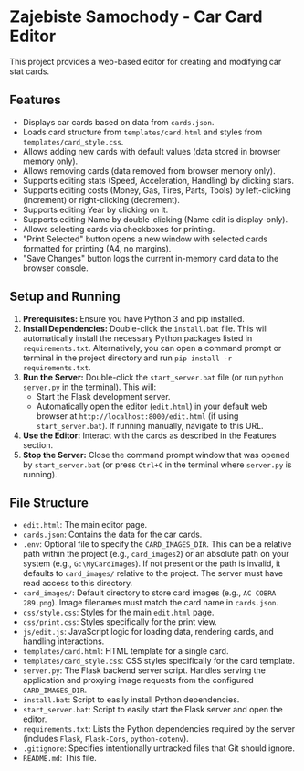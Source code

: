# Zajebiste Samochody - Car Card Editor

This project provides a web-based editor for creating and modifying car stat cards.

## Features

*   Displays car cards based on data from `cards.json`.
*   Loads card structure from `templates/card.html` and styles from `templates/card_style.css`.
*   Allows adding new cards with default values (data stored in browser memory only).
*   Allows removing cards (data removed from browser memory only).
*   Supports editing stats (Speed, Acceleration, Handling) by clicking stars.
*   Supports editing costs (Money, Gas, Tires, Parts, Tools) by left-clicking (increment) or right-clicking (decrement).
*   Supports editing Year by clicking on it.
*   Supports editing Name by double-clicking (Name edit is display-only).
*   Allows selecting cards via checkboxes for printing.
*   "Print Selected" button opens a new window with selected cards formatted for printing (A4, no margins).
*   "Save Changes" button logs the current in-memory card data to the browser console.

## Setup and Running

1.  **Prerequisites:** Ensure you have Python 3 and pip installed.
2.  **Install Dependencies:** Double-click the `install.bat` file. This will automatically install the necessary Python packages listed in `requirements.txt`. Alternatively, you can open a command prompt or terminal in the project directory and run `pip install -r requirements.txt`.
3.  **Run the Server:** Double-click the `start_server.bat` file (or run `python server.py` in the terminal). This will:
    *   Start the Flask development server.
    *   Automatically open the editor (`edit.html`) in your default web browser at `http://localhost:8000/edit.html` (if using `start_server.bat`). If running manually, navigate to this URL.
4.  **Use the Editor:** Interact with the cards as described in the Features section.
5.  **Stop the Server:** Close the command prompt window that was opened by `start_server.bat` (or press `Ctrl+C` in the terminal where `server.py` is running).

## File Structure

*   `edit.html`: The main editor page.
*   `cards.json`: Contains the data for the car cards.
*   `.env`: Optional file to specify the `CARD_IMAGES_DIR`. This can be a relative path within the project (e.g., `card_images2`) or an absolute path on your system (e.g., `G:\MyCardImages`). If not present or the path is invalid, it defaults to `card_images/` relative to the project. The server must have read access to this directory.
*   `card_images/`: Default directory to store card images (e.g., `AC COBRA 289.png`). Image filenames must match the card name in `cards.json`.
*   `css/style.css`: Styles for the main `edit.html` page.
*   `css/print.css`: Styles specifically for the print view.
*   `js/edit.js`: JavaScript logic for loading data, rendering cards, and handling interactions.
*   `templates/card.html`: HTML template for a single card.
*   `templates/card_style.css`: CSS styles specifically for the card template.
*   `server.py`: The Flask backend server script. Handles serving the application and proxying image requests from the configured `CARD_IMAGES_DIR`.
*   `install.bat`: Script to easily install Python dependencies.
*   `start_server.bat`: Script to easily start the Flask server and open the editor.
*   `requirements.txt`: Lists the Python dependencies required by the server (includes `Flask`, `Flask-Cors`, `python-dotenv`).
*   `.gitignore`: Specifies intentionally untracked files that Git should ignore.
*   `README.md`: This file.
